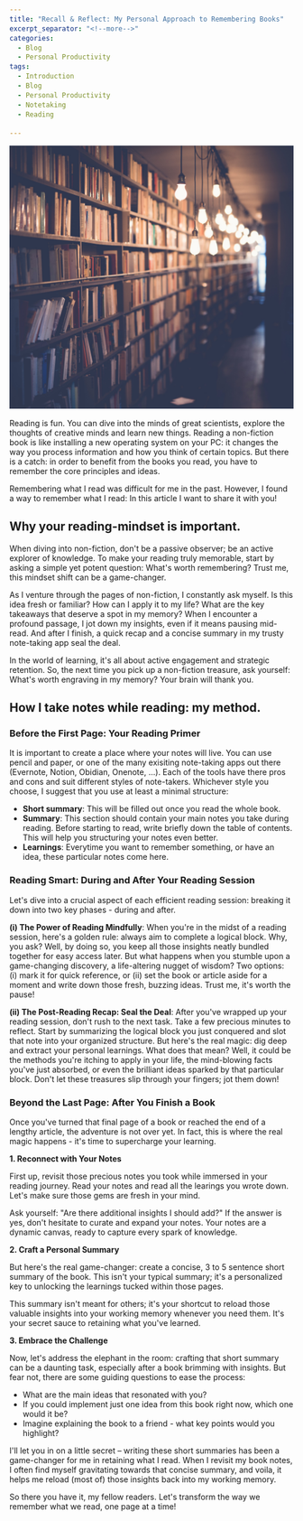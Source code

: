 ```yaml
---
title: "Recall & Reflect: My Personal Approach to Remembering Books"
excerpt_separator: "<!--more-->"
categories:
  - Blog
  - Personal Productivity
tags:
  - Introduction
  - Blog
  - Personal Productivity
  - Notetaking
  - Reading

---
```

![image](/assets/images/bookshelf_lights_unsplash.jpg)

Reading is fun. You can dive into the minds of great scientists, explore the thoughts of creative minds and learn new things. Reading a non-fiction book is like installing a new operating system on your PC: it changes the way you process information and how you think of certain topics. But there is a catch: in order to benefit from the books you read, you have to remember the core principles and ideas.

Remembering what I read was difficult for me in the past. However, I found a way to remember what I read: In this article I want to share it with you!

## Why your reading-mindset is important.
When diving into non-fiction, don't be a passive observer; be an active explorer of knowledge. To make your reading truly memorable, start by asking a simple yet potent question: What's worth remembering? Trust me, this mindset shift can be a game-changer.

As I venture through the pages of non-fiction, I constantly ask myself. Is this idea fresh or familiar? How can I apply it to my life? What are the key takeaways that deserve a spot in my memory? When I encounter a profound passage, I jot down my insights, even if it means pausing mid-read. And after I finish, a quick recap and a concise summary in my trusty note-taking app seal the deal.

In the world of learning, it's all about active engagement and strategic retention. So, the next time you pick up a non-fiction treasure, ask yourself: What's worth engraving in my memory? Your brain will thank you.

## How I take notes while reading: my method.

### Before the First Page: Your Reading Primer
It is important to create a place where your notes will live. You can use pencil and paper, or one of the many exisiting note-taking apps out there (Evernote, Notion, Obidian, Onenote, …). Each of the tools have there pros and cons and suit different styles of note-takers. Whichever style you choose, I suggest that you use at least a minimal structure:
- **Short summary**: This will be filled out once you read the whole book.
- **Summary**: This section should contain your main notes you take during reading. Before starting to read, write briefly down the table of contents. This will help you structuring your notes even better.
- **Learnings**: Everytime you want to remember something, or have an idea, these particular notes come here.

### Reading Smart: During and After Your Reading Session

Let's dive into a crucial aspect of each efficient reading session: breaking it down into two key phases - during and after.

**(i) The Power of Reading Mindfully**: When you're in the midst of a reading session, here's a golden rule: always aim to complete a logical block. Why, you ask? Well, by doing so, you keep all those insights neatly bundled together for easy access later. But what happens when you stumble upon a game-changing discovery, a life-altering nugget of wisdom? Two options: (i) mark it for quick reference, or (ii) set the book or article aside for a moment and write down those fresh, buzzing ideas. Trust me, it's worth the pause!

**(ii) The Post-Reading Recap: Seal the Deal**: After you've wrapped up your reading session, don't rush to the next task. Take a few precious minutes to reflect. Start by summarizing the logical block you just conquered and slot that note into your organized structure. But here's the real magic: dig deep and extract your personal learnings. What does that mean? Well, it could be the methods you're itching to apply in your life, the mind-blowing facts you've just absorbed, or even the brilliant ideas sparked by that particular block. Don't let these treasures slip through your fingers; jot them down!

### Beyond the Last Page: After You Finish a Book

Once you've turned that final page of a book or reached the end of a lengthy article, the adventure is not over yet. In fact, this is where the real magic happens - it's time to supercharge your learning.

**1. Reconnect with Your Notes**

First up, revisit those precious notes you took while immersed in your reading journey. Read your notes and read all the learings you wrote down. Let's make sure those gems are fresh in your mind.

Ask yourself: "Are there additional insights I should add?" If the answer is yes, don't hesitate to curate and expand your notes. Your notes are a dynamic canvas, ready to capture every spark of knowledge.

**2. Craft a Personal Summary**

But here's the real game-changer: create a concise, 3 to 5 sentence short summary of the book. This isn't your typical summary; it's a personalized key to unlocking the learnings tucked within those pages.

This summary isn't meant for others; it's your shortcut to reload those valuable insights into your working memory whenever you need them. It's your secret sauce to retaining what you've learned.

**3. Embrace the Challenge**

Now, let's address the elephant in the room: crafting that short summary can be a daunting task, especially after a book brimming with insights. But fear not, there are some guiding questions to ease the process:
- What are the main ideas that resonated with you?
- If you could implement just one idea from this book right now, which one would it be?
- Imagine explaining the book to a friend - what key points would you highlight?

I'll let you in on a little secret – writing these short summaries has been a game-changer for me in retaining what I read. When I revisit my book notes, I often find myself gravitating towards that concise summary, and voila, it helps me reload (most of) those insights back into my working memory.

So there you have it, my fellow readers. Let's transform the way we remember what we read, one page at a time!

